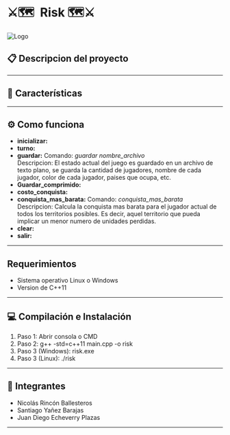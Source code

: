 
# ⚔️🗺 ️ Risk 🗺⚔️

![Logo](https://i.ibb.co/cwdJYLQ/deporz7-11d17976-7f29-4185-9285-58b58899a15e.png)

## 📋 Descripcion del proyecto

---
## 👀 Características

---
## ⚙️ Como funciona

- **inicializar:** 
- **turno:**
- **guardar:** Comando: *guardar nombre_archivo*      
    Descripcion: El estado actual del juego es guardado en un archivo de texto plano, se guarda la cantidad de jugadores, nombre de cada jugador, color de cada jugador, paises que ocupa, etc.
- **Guardar_comprimido:**
- **costo_conquista:**
- **conquista_mas_barata:** Comando: *conquista_mas_barata*  
    Descripcion: Calcula la conquista mas barata para el jugador actual de todos los territorios posibles. Es decir, aquel territorio que pueda implicar un menor numero de unidades perdidas.
- **clear:**
- **salir:**

---
## Requerimientos
- Sistema operativo Linux o Windows
- Version de C++11

---
## 💻  Compilación e Instalación
1. Paso 1: Abrir consola o CMD
2. Paso 2: g++ -std=c++11 main.cpp -o risk
3. Paso 3 (Windows): risk.exe
4. Paso 3 (Linux):  ./risk

---
## 💼  Integrantes

- Nicolás Rincón Ballesteros
- Santiago Yañez Barajas
- Juan Diego Echeverry Plazas

---
